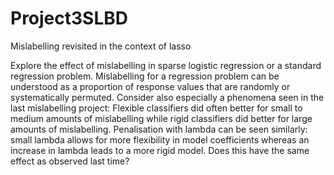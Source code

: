 # Project3SLBD
Mislabelling revisited in the context of lasso


Explore the effect of mislabelling in sparse logistic regression or a 
standard regression problem. Mislabelling for a regression problem
can be understood as a proportion of response values that are randomly 
or systematically permuted. Consider also especially a phenomena seen in 
the last mislabelling project: Flexible classifiers did often better for 
small to medium amounts of mislabelling while rigid classifiers did better
for large amounts of mislabelling. Penalisation with lambda can be seen
similarly: small lambda allows for more flexibility in model coefficients
whereas an increase in lambda leads to a more rigid model. 
Does this have the same effect as observed last time?
